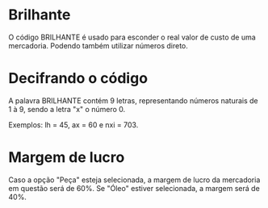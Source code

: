 # Brilhante
O código BRILHANTE é usado para esconder o real valor de custo de uma mercadoria. Podendo também utilizar números direto.
# Decifrando o código
A palavra BRILHANTE contém 9 letras, representando números naturais de 1 à 9, sendo a letra "x" o número 0.

Exemplos: lh = 45, ax = 60 e nxi = 703.
# Margem de lucro
Caso a opção "Peça" esteja selecionada, a margem de lucro da mercadoria em questão será de 60%. Se "Óleo" estiver selecionada, a margem será de 40%.
